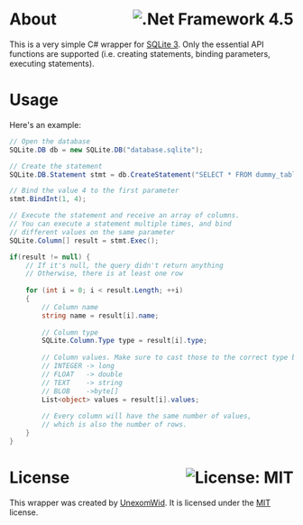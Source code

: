 # About <a href="https://docs.microsoft.com/en-us/dotnet/framework/whats-new/#v45"><img align="right" src="https://img.shields.io/badge/.Net%20Framework-4.5-5C2D91?logo=.net" alt=".Net Framework 4.5" /></a>

This is a very simple C# wrapper for [SQLite 3](https://www.sqlite.org/). Only the essential API functions are supported (i.e. creating statements, binding
parameters, executing statements).

# Usage

Here's an example:

```cs
// Open the database
SQLite.DB db = new SQLite.DB("database.sqlite");

// Create the statement
SQLite.DB.Statement stmt = db.CreateStatement("SELECT * FROM dummy_table WHERE id = ?");

// Bind the value 4 to the first parameter
stmt.BindInt(1, 4);

// Execute the statement and receive an array of columns.
// You can execute a statement multiple times, and bind
// different values on the same parameter
SQLite.Column[] result = stmt.Exec();

if(result != null) {
    // If it's null, the query didn't return anything
    // Otherwise, there is at least one row
    
    for (int i = 0; i < result.Length; ++i)
    {
        // Column name
        string name = result[i].name;
        
        // Column type
        SQLite.Column.Type type = result[i].type;
        
        // Column values. Make sure to cast those to the correct type based on the column type:
        // INTEGER -> long
        // FLOAT   -> double
        // TEXT    -> string
        // BLOB    ->byte[]
        List<object> values = result[i].values;
        
        // Every column will have the same number of values,
        // which is also the number of rows.
    }
}
```

# License  <a href="https://github.com/UnexomWid/sqlite-sharp/blob/master/LICENSE"><img align="right" src="https://img.shields.io/badge/License-MIT-blue.svg" alt="License: MIT" /></a>

This wrapper was created by [UnexomWid](https://uw.exom.dev). It is licensed under the [MIT](https://github.com/UnexomWid/sqlite-sharp/blob/master/LICENSE) license.